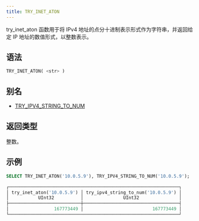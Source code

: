 ```yaml
---
title: TRY_INET_ATON
---
```


try_inet_aton 函数用于将 IPv4 地址的点分十进制表示形式作为字符串，并返回给定 IP 地址的数值形式，以整数表示。

## 语法

```sql
TRY_INET_ATON( <str> )
```

## 别名

- [TRY_IPV4_STRING_TO_NUM](try-ipv4-string-to-num.md)

## 返回类型

整数。

## 示例

```sql
SELECT TRY_INET_ATON('10.0.5.9'), TRY_IPV4_STRING_TO_NUM('10.0.5.9');

┌────────────────────────────────────────────────────────────────┐
│ try_inet_aton('10.0.5.9') │ try_ipv4_string_to_num('10.0.5.9') │
│           UInt32          │               UInt32               │
├───────────────────────────┼────────────────────────────────────┤
│                 167773449 │                          167773449 │
└────────────────────────────────────────────────────────────────┘
```